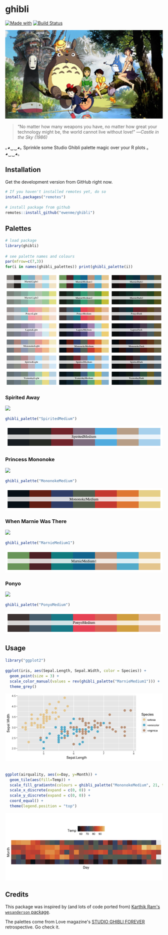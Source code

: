 
ghibli
======

[![Made with](https://img.shields.io/badge/made%20with-love-ff69b4.svg)]()
[![Build Status](https://travis-ci.org/ewenme/ghibli.png)](https://travis-ci.org/ewenme/ghibli)

![](ghibli.jpg)

> “No matter how many weapons you have, no matter how great your technology might be, the world cannot live without love!” —*Castle in the Sky (1986)*

｡◕‿‿◕｡ Sprinkle some Studio Ghibli palette magic over your R plots ｡◕‿‿◕｡

Installation
------------

Get the development version from GitHub right now.

``` r
# If you haven't installed remotes yet, do so
install.packages("remotes")

# install package from github
remotes::install_github("ewenme/ghibli")
```

Palettes
--------

``` r
# load package
library(ghibli)

# see palette names and colours
par(mfrow=c(7,3))
for(i in names(ghibli_palettes)) print(ghibli_palette(i))
```

![](figure/palettes-1.png)

### Spirited Away

![](https://vice-images.vice.com/images/content-images-crops/2016/07/19/spirited-away-ghibli-miyazaki-15th-15-year-anniversary-best-animation-hannah-ewens-body-image-1468945005-size_1000.jpg?output-quality=75.jpg)

``` r
ghibli_palette("SpiritedMedium")
```

![](figure/unnamed-chunk-3-1.png)

### Princess Mononoke

![](http://www.animationmagazine.net/wordpress/wp-content/uploads/Princess-Mononoke-post2.jpg)

``` r
ghibli_palette("MononokeMedium")
```

![](figure/unnamed-chunk-4-1.png)

### When Marnie Was There

![](http://cinema.pfpca.org/sites/cinema/files/films/Marnie_A.jpg)

``` r
ghibli_palette("MarnieMedium1")
```

![](figure/unnamed-chunk-5-1.png)

### Ponyo

![](https://entropymag.org/wp-content/uploads/2015/10/Ponyo-screencaps-ponyo-on-the-cliff-by-the-sea-30547658-1920-1080.png)

``` r
ghibli_palette("PonyoMedium")
```

![](figure/unnamed-chunk-6-1.png)

Usage
-----

``` r
library("ggplot2")

ggplot(iris, aes(Sepal.Length, Sepal.Width, color = Species)) +
  geom_point(size = 3) +
  scale_color_manual(values = rev(ghibli_palette("MarnieMedium1"))) +
  theme_grey()
```

![](figure/ggplot-1.png)

``` r

ggplot(airquality, aes(x=Day, y=Month)) +
  geom_tile(aes(fill=Temp)) +
  scale_fill_gradientn(colours = ghibli_palette("MononokeMedium", 21, type = "continuous")) +
  scale_x_discrete(expand = c(0, 0)) +
  scale_y_discrete(expand = c(0, 0)) +
  coord_equal() +
  theme(legend.position = "top")
```

![](figure/ggplot2-1.png)

Credits
-------

This package was inspired by (and lots of code ported from) [Karthik Ram's `wesanderson` package](https://github.com/karthik/wesanderson).

The palettes come from Love magazine's [STUDIO GHIBLI FOREVER](http://www.thelovemagazine.co.uk/posts/6584/in-photos-guess-who-s-back-retrospective-of-studio-ghibli-forever-is-here) retrospective. Go check it.

